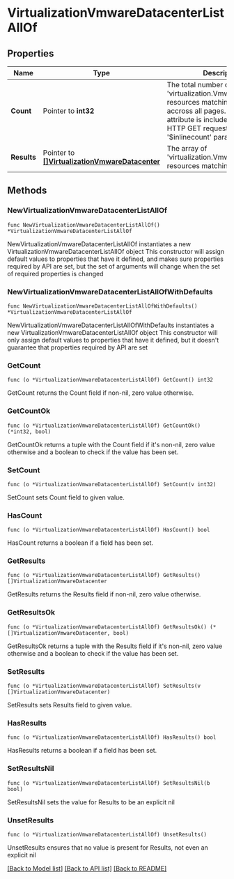 # VirtualizationVmwareDatacenterListAllOf

## Properties

Name | Type | Description | Notes
------------ | ------------- | ------------- | -------------
**Count** | Pointer to **int32** | The total number of &#39;virtualization.VmwareDatacenter&#39; resources matching the request, accross all pages. The &#39;Count&#39; attribute is included when the HTTP GET request includes the &#39;$inlinecount&#39; parameter. | [optional] 
**Results** | Pointer to [**[]VirtualizationVmwareDatacenter**](VirtualizationVmwareDatacenter.md) | The array of &#39;virtualization.VmwareDatacenter&#39; resources matching the request. | [optional] 

## Methods

### NewVirtualizationVmwareDatacenterListAllOf

`func NewVirtualizationVmwareDatacenterListAllOf() *VirtualizationVmwareDatacenterListAllOf`

NewVirtualizationVmwareDatacenterListAllOf instantiates a new VirtualizationVmwareDatacenterListAllOf object
This constructor will assign default values to properties that have it defined,
and makes sure properties required by API are set, but the set of arguments
will change when the set of required properties is changed

### NewVirtualizationVmwareDatacenterListAllOfWithDefaults

`func NewVirtualizationVmwareDatacenterListAllOfWithDefaults() *VirtualizationVmwareDatacenterListAllOf`

NewVirtualizationVmwareDatacenterListAllOfWithDefaults instantiates a new VirtualizationVmwareDatacenterListAllOf object
This constructor will only assign default values to properties that have it defined,
but it doesn't guarantee that properties required by API are set

### GetCount

`func (o *VirtualizationVmwareDatacenterListAllOf) GetCount() int32`

GetCount returns the Count field if non-nil, zero value otherwise.

### GetCountOk

`func (o *VirtualizationVmwareDatacenterListAllOf) GetCountOk() (*int32, bool)`

GetCountOk returns a tuple with the Count field if it's non-nil, zero value otherwise
and a boolean to check if the value has been set.

### SetCount

`func (o *VirtualizationVmwareDatacenterListAllOf) SetCount(v int32)`

SetCount sets Count field to given value.

### HasCount

`func (o *VirtualizationVmwareDatacenterListAllOf) HasCount() bool`

HasCount returns a boolean if a field has been set.

### GetResults

`func (o *VirtualizationVmwareDatacenterListAllOf) GetResults() []VirtualizationVmwareDatacenter`

GetResults returns the Results field if non-nil, zero value otherwise.

### GetResultsOk

`func (o *VirtualizationVmwareDatacenterListAllOf) GetResultsOk() (*[]VirtualizationVmwareDatacenter, bool)`

GetResultsOk returns a tuple with the Results field if it's non-nil, zero value otherwise
and a boolean to check if the value has been set.

### SetResults

`func (o *VirtualizationVmwareDatacenterListAllOf) SetResults(v []VirtualizationVmwareDatacenter)`

SetResults sets Results field to given value.

### HasResults

`func (o *VirtualizationVmwareDatacenterListAllOf) HasResults() bool`

HasResults returns a boolean if a field has been set.

### SetResultsNil

`func (o *VirtualizationVmwareDatacenterListAllOf) SetResultsNil(b bool)`

 SetResultsNil sets the value for Results to be an explicit nil

### UnsetResults
`func (o *VirtualizationVmwareDatacenterListAllOf) UnsetResults()`

UnsetResults ensures that no value is present for Results, not even an explicit nil

[[Back to Model list]](../README.md#documentation-for-models) [[Back to API list]](../README.md#documentation-for-api-endpoints) [[Back to README]](../README.md)


